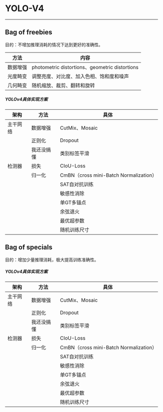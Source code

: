 # YOLO-V4  
---
##  Bag of freebies
目的：不增加推理消耗的情况下达到更好的准确性。  

|方法|内容|
|-|-|
|数据增强|photometric distortions、geometric distortions|
|光度畸变|调整亮度、对比度、加入色相、饱和度和噪声|
|几何畸变|随机缩放、裁剪、翻转和旋转|  

##### YOLOv4具体实现方案
|架构|方法|具体|
|-|-|-|
|主干网络|数据增强|CutMix、Mosaic|
||正则化|Dropout|
||我还没搞懂|类别标签平滑|
|检测器|损失|CIoU-Loss|
||归一化|CmBN（cross mini-Batch Normalization）|
|||SAT自对抗训练|
|||敏感性消除|
|||单GT多锚点|
|||余弦退火|
|||最优超参数|
|||随机训练尺寸|

## Bag of specials
目的：增加少量推理消耗，极大提高训练准确性。


##### YOLOv4具体实现方案
|架构|方法|具体|
|-|-|-|
|主干网络|数据增强|CutMix、Mosaic|
||正则化|Dropout|
||我还没搞懂|类别标签平滑|
|检测器|损失|CIoU-Loss|
||归一化|CmBN（cross mini-Batch Normalization）|
|||SAT自对抗训练|
|||敏感性消除|
|||单GT多锚点|
|||余弦退火|
|||最优超参数|
|||随机训练尺寸|